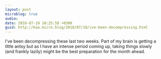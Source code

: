 ```yaml
---
layout: post
microblog: true
audio: 
date: 2018-07-10 10:25:59 +0300
guid: http://kaa.micro.blog/2018/07/10/ive-been-decompressing.html
---
```

I've been decompressing these last two weeks. Part of my brain is getting a little antsy but as I have an intense period coming up, taking things slowly (and frankly lazily) might be the best preparation for the month ahead.
